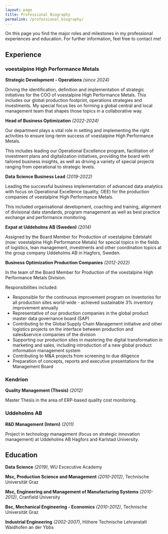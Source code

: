 ```yaml
---
layout: page
title: Professional Biography
permalink: /professional_biography/
---
```


On this page you find the major roles and milestones in my professional experiences and education. For further information, feel free to contact me!

## Experience

### voestalpine High Performance Metals

**Strategic Development - Operations** *(since 2024)*

Driving the identification, definition and implementation of strategic initiatives for the COO of voestalpine High Performance Metals. This includes our global production footprint, operations strategies and investments. My special focus lies on forming a global central and local management team that shapes those topics in a collaborative way.


**Head of Business Optimization** *(2022-2024)*

Our department plays a vital role in setting and implementing the right activities to ensure long-term success of voestalpine High Performance Metals.

This includes leading our Operational Excellence program, facilitation of investment plans and digitalization initiatives, providing the board with tailored business insights, as well as driving a variety of special projects ranging from operational to strategic levels.


**Data Science Business Lead** *(2019-2022)*

Leading the successful business implementation of advanced data analytics with focus on Operational Excellence (quality, OEE) for the production companies of voestalpine High Performance Metals.

This included organisational development, coaching and training, alignment of divisional data standards, program management as well as best practice exchange and performance monitoring.

**Expat at Uddeholms AB (Sweden)** *(2014)*


Assigned by the Board Member for Production of voestalpine Edelstahl (now: voestalpine High Performance Metals) for special topics in the fields of logistics, lean management, investments and other coordination topics at the group company Uddeholms AB in Hagfors, Sweden.

**Business Optimization Production Companies** *(2012-2022)*


In the team of the Board Member for Production of the voestalpine High Performance Metals Division.

Responsibilities included:
- Responsible for the continuous improvement program on inventories for all production sites world-wide - achieved sustainable 3% inventory improvement annually
- Representative of our production companies in the global product master data governance board (SAP)
- Contributing to the Global Supply Chain Management initiative and other logistics projects on the interface between production and sales&service companies of the division
- Supporting our production sites in mastering the digital transformation in marketing and sales, including introduction of a new global product information management system
- Contributing to M&A projects from screening to due diligence 
- Preparation of concepts, reports and executive presentations for the Management Board

### Kendrion 


**Quality Management (Thesis)** *(2012)*

Master Thesis in the area of ERP-based quality cost monitoring.

### Uddeholms AB


**R&D Management (Intern)** *(2011)*

Project in technology management (focus on strategic innovation management) at Uddeholms AB Hagfors and Karlstad University.



## Education

**Data Science** *(2019)*, WU Excecutive Academy

**Msc, Production Science and Management** *(2010-2012)*, Technische Universität Graz

**Msc, Engineering and Management of Manufacturing Systems** *(2010-2012)*, Cranfield University

**Bsc, Mechanical Engineering - Economics** *(2010-2012)*, Technische Universität Graz

**Industrial Engineering** *(2002-2007)*, Höhere Technische Lehranstalt Waidhofen an der Ybbs
